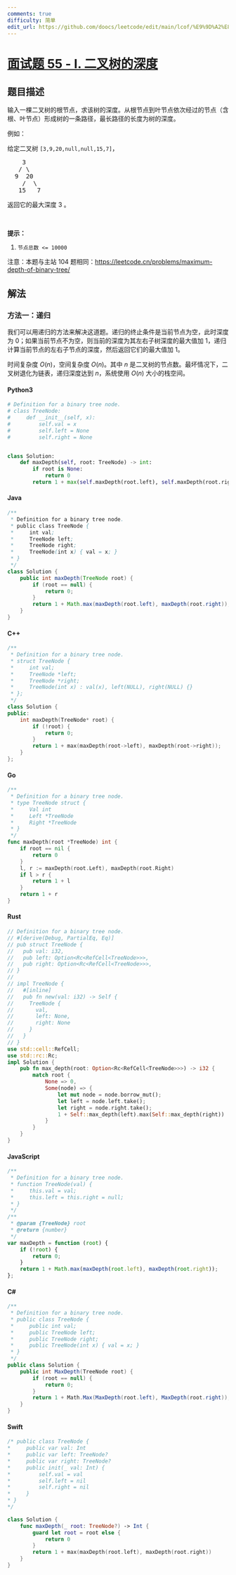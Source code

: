 ```yaml
---
comments: true
difficulty: 简单
edit_url: https://github.com/doocs/leetcode/edit/main/lcof/%E9%9D%A2%E8%AF%95%E9%A2%9855%20-%20I.%20%E4%BA%8C%E5%8F%89%E6%A0%91%E7%9A%84%E6%B7%B1%E5%BA%A6/README.md
---
```


<!-- problem:start -->

# [面试题 55 - I. 二叉树的深度](https://leetcode.cn/problems/er-cha-shu-de-shen-du-lcof/)

## 题目描述

<!-- description:start -->

<p>输入一棵二叉树的根节点，求该树的深度。从根节点到叶节点依次经过的节点（含根、叶节点）形成树的一条路径，最长路径的长度为树的深度。</p>

<p>例如：</p>

<p>给定二叉树 <code>[3,9,20,null,null,15,7]</code>，</p>

<pre>    3
   / \
  9  20
    /  \
   15   7</pre>

<p>返回它的最大深度&nbsp;3 。</p>

<p>&nbsp;</p>

<p><strong>提示：</strong></p>

<ol>
	<li><code>节点总数 &lt;= 10000</code></li>
</ol>

<p>注意：本题与主站 104&nbsp;题相同：<a href="https://leetcode.cn/problems/maximum-depth-of-binary-tree/">https://leetcode.cn/problems/maximum-depth-of-binary-tree/</a></p>

<!-- description:end -->

## 解法

<!-- solution:start -->

### 方法一：递归

我们可以用递归的方法来解决这道题。递归的终止条件是当前节点为空，此时深度为 $0$；如果当前节点不为空，则当前的深度为其左右子树深度的最大值加 $1$，递归计算当前节点的左右子节点的深度，然后返回它们的最大值加 $1$。

时间复杂度 $O(n)$，空间复杂度 $O(n)$。其中 $n$ 是二叉树的节点数。最坏情况下，二叉树退化为链表，递归深度达到 $n$，系统使用 $O(n)$ 大小的栈空间。

<!-- tabs:start -->

#### Python3

```python
# Definition for a binary tree node.
# class TreeNode:
#     def __init__(self, x):
#         self.val = x
#         self.left = None
#         self.right = None


class Solution:
    def maxDepth(self, root: TreeNode) -> int:
        if root is None:
            return 0
        return 1 + max(self.maxDepth(root.left), self.maxDepth(root.right))
```

#### Java

```java
/**
 * Definition for a binary tree node.
 * public class TreeNode {
 *     int val;
 *     TreeNode left;
 *     TreeNode right;
 *     TreeNode(int x) { val = x; }
 * }
 */
class Solution {
    public int maxDepth(TreeNode root) {
        if (root == null) {
            return 0;
        }
        return 1 + Math.max(maxDepth(root.left), maxDepth(root.right));
    }
}
```

#### C++

```cpp
/**
 * Definition for a binary tree node.
 * struct TreeNode {
 *     int val;
 *     TreeNode *left;
 *     TreeNode *right;
 *     TreeNode(int x) : val(x), left(NULL), right(NULL) {}
 * };
 */
class Solution {
public:
    int maxDepth(TreeNode* root) {
        if (!root) {
            return 0;
        }
        return 1 + max(maxDepth(root->left), maxDepth(root->right));
    }
};
```

#### Go

```go
/**
 * Definition for a binary tree node.
 * type TreeNode struct {
 *     Val int
 *     Left *TreeNode
 *     Right *TreeNode
 * }
 */
func maxDepth(root *TreeNode) int {
	if root == nil {
		return 0
	}
	l, r := maxDepth(root.Left), maxDepth(root.Right)
	if l > r {
		return 1 + l
	}
	return 1 + r
}
```

#### Rust

```rust
// Definition for a binary tree node.
// #[derive(Debug, PartialEq, Eq)]
// pub struct TreeNode {
//   pub val: i32,
//   pub left: Option<Rc<RefCell<TreeNode>>>,
//   pub right: Option<Rc<RefCell<TreeNode>>>,
// }
//
// impl TreeNode {
//   #[inline]
//   pub fn new(val: i32) -> Self {
//     TreeNode {
//       val,
//       left: None,
//       right: None
//     }
//   }
// }
use std::cell::RefCell;
use std::rc::Rc;
impl Solution {
    pub fn max_depth(root: Option<Rc<RefCell<TreeNode>>>) -> i32 {
        match root {
            None => 0,
            Some(node) => {
                let mut node = node.borrow_mut();
                let left = node.left.take();
                let right = node.right.take();
                1 + Self::max_depth(left).max(Self::max_depth(right))
            }
        }
    }
}
```

#### JavaScript

```js
/**
 * Definition for a binary tree node.
 * function TreeNode(val) {
 *     this.val = val;
 *     this.left = this.right = null;
 * }
 */
/**
 * @param {TreeNode} root
 * @return {number}
 */
var maxDepth = function (root) {
    if (!root) {
        return 0;
    }
    return 1 + Math.max(maxDepth(root.left), maxDepth(root.right));
};
```

#### C#

```cs
/**
 * Definition for a binary tree node.
 * public class TreeNode {
 *     public int val;
 *     public TreeNode left;
 *     public TreeNode right;
 *     public TreeNode(int x) { val = x; }
 * }
 */
public class Solution {
    public int MaxDepth(TreeNode root) {
        if (root == null) {
            return 0;
        }
        return 1 + Math.Max(MaxDepth(root.left), MaxDepth(root.right));
    }
}
```

#### Swift

```swift
/* public class TreeNode {
*     public var val: Int
*     public var left: TreeNode?
*     public var right: TreeNode?
*     public init(_ val: Int) {
*         self.val = val
*         self.left = nil
*         self.right = nil
*     }
* }
*/

class Solution {
    func maxDepth(_ root: TreeNode?) -> Int {
        guard let root = root else {
            return 0
        }
        return 1 + max(maxDepth(root.left), maxDepth(root.right))
    }
}
```

<!-- tabs:end -->

<!-- solution:end -->

<!-- problem:end -->
